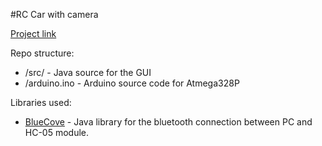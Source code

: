 #RC Car with camera

[Project link](https://ocw.cs.pub.ro/courses/pm/prj2024/rvirtan/victor.boiangiu)

Repo structure:
* /src/ - Java source for the GUI
* /arduino.ino - Arduino source code for Atmega328P

Libraries used:
* [BlueCove](https://sourceforge.net/projects/bluecove/) - Java library for the bluetooth connection between PC and HC-05 module.
